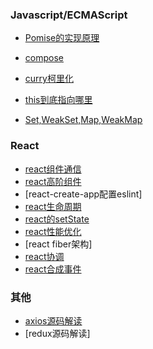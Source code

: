 
### Javascript/ECMAScript

- [Pomise的实现原理](./2021/promise.md)

- [compose](./2021/compose.md)

- [curry柯里化](./2021/curring.md)

- [this到底指向哪里](./2021/this.md)
- [Set,WeakSet,Map,WeakMap](./2021/set_map.md)
  

### React

- [react组件通信](./2021/react_01.md)
- [react高阶组件](./2021/react_hoc.md)
- [react-create-app配置eslint]
- [react生命周期](./2021/react_03.md)
- [react的setState](./2021/react_setState.md)
- [react性能优化](./2021/react_02.md)
- [react fiber架构]
- [react协调](./2021/react_reconciliation.md)
- [react合成事件](./2021/react_events.md)

### 其他

- [axios源码解读](./2021/axios.md)
- [redux源码解读]

